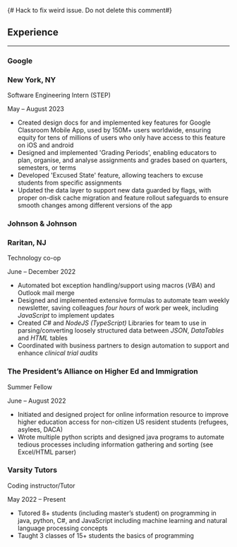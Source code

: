 {# Hack to fix weird issue. Do not delete this comment#}

## Experience

---

<div class="subheading">

### Google

### New York, NY

</div>

<div class="subheading">

Software Engineering Intern (STEP)

May – August 2023

</div>

- Created design docs for and implemented key features for Google Classroom Mobile App, used by 150M+ users
  worldwide, ensuring equity for tens of millions of users who only have access to this feature on iOS and android
- Designed and implemented 'Grading Periods', enabling educators to plan, organise, and analyse assignments and
  grades based on quarters, semesters, or terms
- Developed 'Excused State' feature, allowing teachers to excuse students from specific assignments
- Updated the data layer to support new data guarded by flags, with proper on-disk cache migration and feature rollout
  safeguards to ensure smooth changes among different versions of the app

<div class="subheading">

### Johnson & Johnson

### Raritan, NJ

</div>

<div class="subheading">

Technology co-op

June – December 2022

</div>

- Automated bot exception handling/support using macros (*VBA*) and Outlook mail merge
- Designed and implemented extensive formulas to automate team weekly newsletter, saving colleagues *four hours* of work
  per week, including *JavaScript* to implement updates
- Created *C#* and *NodeJS (TypeScript)* Libraries for team to use in parsing/converting loosely structured data between
  *JSON*, *DataTables* and *HTML* tables
- Coordinated with business partners to design automation to support and enhance *clinical trial audits*

<div class="subheading">

### The President’s Alliance on Higher Ed and Immigration

</div>

<div class="subheading">

Summer Fellow

June – August 2022

</div>

- Initiated and designed project for online information resource to improve higher education access for non-citizen US
  resident students (refugees, asylees, DACA)
- Wrote multiple python scripts and designed java programs to automate tedious processes including information gathering
  and sorting (see Excel/HTML parser)

<div class="subheading">

### Varsity Tutors

</div>

<div class="subheading">

Coding instructor/Tutor

May 2022 – Present

</div>

- Tutored 8+ students (including master’s student) on programming in java, python, C#, and JavaScript including machine
  learning and natural language processing concepts
- Taught 3 classes of 15+ students the basics of programming
